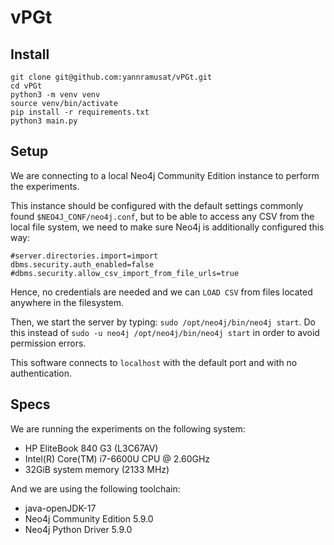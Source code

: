 # vPGt

## Install

```
git clone git@github.com:yannramusat/vPGt.git
cd vPGt
python3 -m venv venv
source venv/bin/activate
pip install -r requirements.txt
python3 main.py
```

## Setup 

We are connecting to a local Neo4j Community Edition instance to perform the experiments. 

This instance should be configured with the default settings commonly found `$NEO4J_CONF/neo4j.conf`, 
but to be able to access any CSV from the local file system, we need to make sure Neo4j is additionally configured this way:
```
#server.directories.import=import
dbms.security.auth_enabled=false
#dbms.security.allow_csv_import_from_file_urls=true
```

Hence, no credentials are needed and we can `LOAD CSV` from files located anywhere in the filesystem.

Then, we start the server by typing: `sudo /opt/neo4j/bin/neo4j start`.
Do this instead of `sudo -u neo4j /opt/neo4j/bin/neo4j start` in order to avoid permission errors.

This software connects to `localhost` with the default port and with no authentication.

## Specs

We are running the experiments on the following system: 
* HP EliteBook 840 G3 (L3C67AV)
* Intel(R) Core(TM) i7-6600U CPU @ 2.60GHz
* 32GiB system memory (2133 MHz)

And we are using the following toolchain:
* java-openJDK-17
* Neo4j Community Edition 5.9.0
* Neo4j Python Driver 5.9.0




